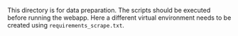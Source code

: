 This directory is for data preparation. The scripts should be  executed before running the webapp. Here a different virtual environment needs to be created using `requirements_scrape.txt`. 